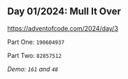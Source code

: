 ## Day 01/2024: Mull It Over

https://adventofcode.com/2024/day/3

Part One: `190604937`

Part Two: `82857512`

*Demo: `161` and `48`*
